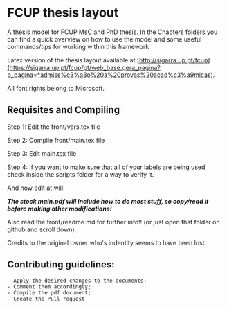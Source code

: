 # FCUP thesis layout 

A thesis model for FCUP MsC and PhD thesis. In the Chapters folders you can find a quick overview on how to use the model
and some useful commands/tips for working within this framework

Latex version of the thesis layout available at [http://sigarra.up.pt/fcup](https://sigarra.up.pt/fcup/pt/web_base.gera_pagina?p_pagina=*admiss%c3%a3o%20a%20provas%20acad%c3%a9micas).

All font rights belong to Microsoft.


## Requisites and Compiling

Step 1: Edit the front/vars.tex file

Step 2: Compile  front/main.tex file

Step 3: Edit     main.tex       file

Step 4: If you want to make sure that all of your labels are being used, check inside the scripts folder for a way to verify it.


And now edit at will!

 **_The stock main.pdf will include how to do most stuff, so copy/read it before making other modifications!_**
 
 Also read the front/readme.md for further info!! (or just open that folder on github and scroll down).
 
 Credits to the original owner who's indentity seems to have been lost.



## Contributing guidelines:
    - Apply the desired changes to the documents;
    - Comment them accordingly;
    - Compile the pdf document;
    - Create the Pull request
